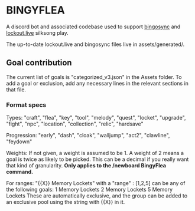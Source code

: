 # BINGYFLEA
A discord bot and associated codebase used to support [bingosync](https://bingosync.com/) and [lockout.live](https://lockout.live/) silksong play.

The up-to-date lockout.live and bingosync files live in assets/generated/.

## Goal contribution
The current list of goals is "categorized_v3.json" in the Assets folder. To add a goal or exclusion, add any necessary lines in the relevant sections in that file.

### Format specs

Types:
"craft", "flea", "key", "tool", "melody", "quest", "locket", "upgrade", "fight", "npc", "location", "collection", "relic", "hardsave"

Progression:
"early", "dash", "cloak", "walljump", "act2", "clawline", "feydown"

Weights:
If not given, a weight is assumed to be 1. A weight of 2 means a goal is twice as likely to be picked. This can be a decimal if you really want that kind of granularity. **Only applies to the /newboard BingyFlea command.**

For ranges:
"{{X}} Memory Lockets" with a "range" : [1,2,5] can be any of the following goals:
1 Memory Lockets
2 Memory Lockets
5 Memory Lockets
These are automatically exclusive, and the group can be added to an exclusive pool using the string with {{X}} in it.